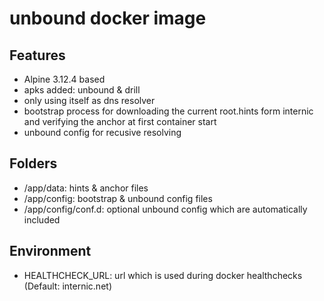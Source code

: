 # unbound docker image

## Features
- Alpine 3.12.4 based
- apks added: unbound & drill
- only using itself as dns resolver
- bootstrap process for downloading the current root.hints form internic and verifying the anchor at first container start
- unbound config for recusive resolving

## Folders
- /app/data:   hints & anchor files
- /app/config:   bootstrap & unbound config files
- /app/config/conf.d:   optional unbound config which are automatically included 

## Environment
- HEALTHCHECK_URL:   url which is used during docker healthchecks (Default: internic.net)
